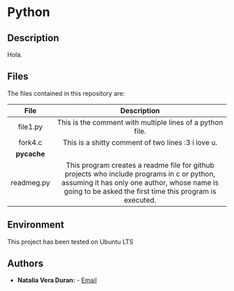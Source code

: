 # Python

## Description
Hola.

## Files
The files contained in this repository are:

|File|Description|
|:-:|:-:|
|file1.py|This is the comment with multiple lines of a python file.|
|fork4.c|This is a shitty comment  of two lines :3 i love u.|
|__pycache__||
|readmeg.py|This program creates a readme file for github projects who include programs in c or python, assuming it has only one author, whose name is going to be asked the first time this program is executed.|

## Environment
This project has been tested on Ubuntu LTS

## Authors
* **Natalia Vera Duran:** - [Email](naveduran@gmail.com)

